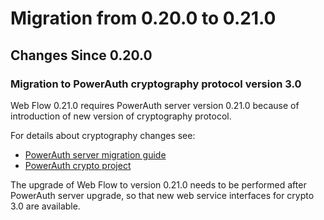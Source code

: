 # Migration from 0.20.0 to 0.21.0

## Changes Since 0.20.0

### Migration to PowerAuth cryptography protocol version 3.0

Web Flow 0.21.0 requires PowerAuth server version 0.21.0 because of introduction of new version of cryptography protocol.

For details about cryptography changes see:
- [PowerAuth server migration guide](https://github.com/wultra/powerauth-server/blob/develop/docs/PowerAuth-Server-0.21.0.md#powerauth-protocol-version-30)
- [PowerAuth crypto project](https://github.com/wultra/powerauth-crypto)

The upgrade of Web Flow to version 0.21.0 needs to be performed after PowerAuth server upgrade, so that new web service interfaces for crypto 3.0 are available.
